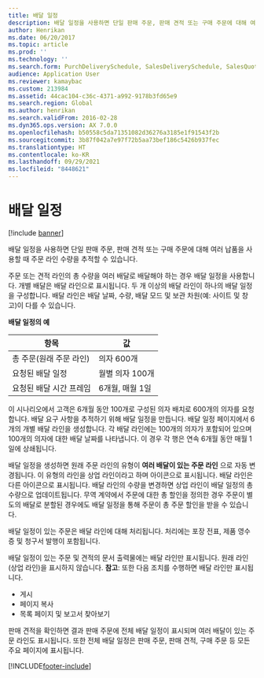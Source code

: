 ```yaml
---
title: 배달 일정
description: 배달 일정을 사용하면 단일 판매 주문, 판매 견적 또는 구매 주문에 대해 여러 납품을 사용할 때 주문 라인 수량을 추적할 수 있습니다.
author: Henrikan
ms.date: 06/20/2017
ms.topic: article
ms.prod: ''
ms.technology: ''
ms.search.form: PurchDeliverySchedule, SalesDeliverySchedule, SalesQuotationDeliverySchedule, SalesQuotationDeliverySchedule
audience: Application User
ms.reviewer: kamaybac
ms.custom: 213984
ms.assetid: 44cac104-c36c-4371-a992-9178b3fd65e9
ms.search.region: Global
ms.author: henrikan
ms.search.validFrom: 2016-02-28
ms.dyn365.ops.version: AX 7.0.0
ms.openlocfilehash: b50558c5da71351082d36276a3185e1f91543f2b
ms.sourcegitcommit: 3b87f042a7e97f72b5aa73bef186c5426b937fec
ms.translationtype: HT
ms.contentlocale: ko-KR
ms.lasthandoff: 09/29/2021
ms.locfileid: "8448621"
---
```

# <a name="delivery-schedules"></a>배달 일정

[!include [banner](../includes/banner.md)]

배달 일정을 사용하면 단일 판매 주문, 판매 견적 또는 구매 주문에 대해 여러 납품을 사용할 때 주문 라인 수량을 추적할 수 있습니다.

주문 또는 견적 라인의 총 수량을 여러 배달로 배달해야 하는 경우 배달 일정을 사용합니다. 개별 배달은 배달 라인으로 표시됩니다. 두 개 이상의 배달 라인이 하나의 배달 일정을 구성합니다. 배달 라인은 배달 날짜, 수량, 배달 모드 및 보관 차원(예: 사이트 및 창고)이 다를 수 있습니다.  

**배달 일정의 예**

| 항목                              | 값                                    |
|-----------------------------------|------------------------------------------|
| 총 주문(원래 주문 라인) | 의자 600개                               |
| 요청된 배달 일정       | 월별 의자 100개                     |
| 요청된 배달 시간 프레임 | 6개월, 매월 1일 |

이 시나리오에서 고객은 6개월 동안 100개로 구성된 의자 배치로 600개의 의자를 요청합니다. 배달 요구 사항을 추적하기 위해 배달 일정을 만듭니다. 배달 일정 페이지에서 6개의 개별 배달 라인을 생성합니다. 각 배달 라인에는 100개의 의자가 포함되어 있으며 100개의 의자에 대한 배달 날짜를 나타냅니다. 이 경우 각 행은 연속 6개월 동안 매월 1일에 상쇄됩니다.  

배달 일정을 생성하면 원래 주문 라인의 유형이 **여러 배달이 있는 주문 라인** 으로 자동 변경됩니다. 이 유형의 라인을 상업 라인이라고 하며 아이콘으로 표시됩니다. 배달 라인은 다른 아이콘으로 표시됩니다. 배달 라인의 수량을 변경하면 상업 라인이 배달 일정의 총 수량으로 업데이트됩니다. 무역 계약에서 주문에 대한 총 할인을 정의한 경우 주문이 별도의 배달로 분할된 경우에도 배달 일정을 통해 주문이 총 주문 할인을 받을 수 있습니다.  

배달 일정이 있는 주문은 배달 라인에 대해 처리됩니다. 처리에는 포장 전표, 제품 영수증 및 청구서 발행이 포함됩니다.  

배달 일정이 있는 주문 및 견적의 문서 출력물에는 배달 라인만 표시됩니다. 원래 라인(상업 라인)을 표시하지 않습니다. **참고**: 또한 다음 조치를 수행하면 배달 라인만 표시됩니다.

-   게시
-   페이지 복사
-   목록 페이지 및 보고서 찾아보기

판매 견적을 확인하면 결과 판매 주문에 전체 배달 일정이 표시되며 여러 배달이 있는 주문 라인도 표시됩니다. 또한 전체 배달 일정은 판매 주문, 판매 견적, 구매 주문 등 모든 주요 페이지에 표시됩니다.





[!INCLUDE[footer-include](../../includes/footer-banner.md)]